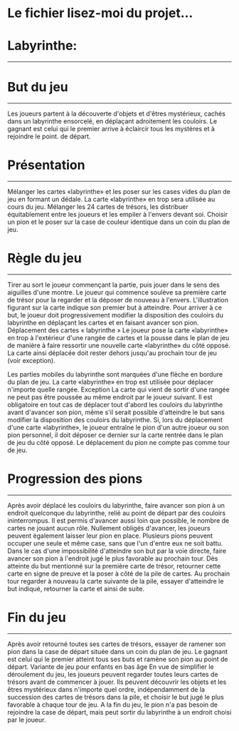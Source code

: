 ﻿# Le fichier lisez-moi du projet...

# Labyrinthe:
-----------


# But du jeu
-----------
Les joueurs partent à la découverte d'objets et d'êtres mystérieux, cachés dans un labyrinthe 
ensorcelé, en déplaçant adroitement les couloirs. 
Le gagnant est celui qui le premier arrive à éclaircir tous les mystères et à rejoindre le point. 
de départ. 


# Présentation
-----------
Mélanger les cartes «labyrinthe» et les poser sur les cases vides du plan de jeu en formant 
un dédale. La carte «labyrinthe» en trop sera utilisée au cours du jeu. 
Mélanger les 24 cartes de trésors, les distribuer équitablement entre les joueurs et les 
empiler à l'envers devant soi. 
Choisir un pion et le poser sur la case de couleur identique dans un coin du plan de jeu.


# Règle du jeu
-----------
Tirer au sort le joueur commençant la partie, puis jouer dans le sens des aiguilles d'une 
montre. 
Le joueur qui commence soulève sa première carte de trésor pour la regarder et la déposer de 
nouveau à l'envers. L'illustration figurant sur la carte indique son premier but à atteindre. 
Pour arriver à ce but, le joueur doit progressivement modifier la disposition des 
couloirs du labyrinthe en déplaçant les cartes et en faisant avancer son pion. 
Déplacement des cartes « labyrinthe » 
 Le joueur pose la carte «labyrinthe» en 
trop à l'extérieur d'une rangée de cartes et 
la pousse dans le plan de jeu de manière à 
faire ressortir une nouvelle carte 
«labyrinthe» du côté opposé. La carte 
ainsi déplacée doit rester dehors jusqu'au 
prochain tour de jeu (voir exception).

Les parties mobiles du labyrinthe sont 
marquées d'une flèche en bordure du plan 
de jeu. 
La carte «labyrinthe» en trop est utilisée 
pour déplacer n'importe quelle rangée. 
Exception 
La carte qui vient de sortir d'une 
rangée ne peut pas être poussée au 
même endroit par le joueur 
suivant. 
 Il est obligatoire en tout cas de déplacer tout d'abord les couloirs du labyrinthe avant 
d'avancer son pion, même s'il serait possible d'atteindre le but sans modifier la disposition 
des couloirs du labyrinthe. 
Si, lors du déplacement d'une carte «labyrinthe», le joueur entraîne le pion d'un autre joueur 
ou son pion personnel, il doit déposer ce dernier sur la carte rentrée dans le plan de jeu du 
côté opposé. Le déplacement du pion ne compte pas comme tour de jeu. 


# Progression des pions
-----------
 Après avoir déplacé les couloirs du labyrinthe, faire avancer son pion à un endroit 
quelconque du labyrinthe, relié au point de départ par des couloirs ininterrompus. II est 
permis d'avancer aussi loin que possible, le nombre de cartes ne jouant aucun rôle. 
Nullement obligés d'avancer, les joueurs peuvent également laisser leur pion en place. 
Plusieurs pions peuvent occuper une seule et même case, sans que l'un d'entre eux ne soit 
battu. 
Dans le cas d'une impossibilité d'atteindre son but par la voie directe, faire avancer son pion à 
l'endroit jugé le plus favorable au prochain tour. 
Dès atteinte du but mentionné sur la première carte de trésor, retourner cette carte en signe de 
preuve et la poser à côté de la pile de cartes. Au prochain tour regarder à nouveau la carte 
suivante de la pile, essayer d'atteindre le but indiqué, retourner la carte et ainsi de suite. 


# Fin du jeu
-----------
Après avoir retourné toutes ses cartes de trésors, essayer de ramener son pion dans la case de 
départ située dans un coin du plan de jeu. Le gagnant est celui qui le premier atteint tous ses 
buts et ramène son pion au point de départ. 
Variante de jeu pour enfants en bas âge 
En vue de simplifier le déroulement du jeu, les joueurs peuvent regarder toutes leurs cartes 
de trésors avant de commencer à jouer. Ils peuvent découvrir les objets et les êtres 
mystérieux dans n'importe quel ordre, indépendamment de la succession des cartes de trésors 
dans la pile, et choisir le but jugé le plus favorable à chaque tour de jeu. 
A la fin du jeu, le pion n'a pas besoin de rejoindre la case de départ, mais peut sortir du 
labyrinthe à un endroit choisi par le joueur. 
